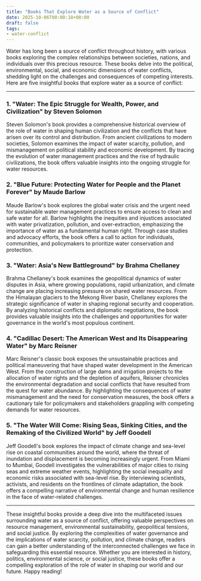 ```yaml
---
title: "Books That Explore Water as a Source of Conflict"
date: 2025-10-06T00:00:18+00:00
draft: false
tags: 
- water-conflict
---
```


Water has long been a source of conflict throughout history, with various books exploring the complex relationships between societies, nations, and individuals over this precious resource. These books delve into the political, environmental, social, and economic dimensions of water conflicts, shedding light on the challenges and consequences of competing interests. Here are five insightful books that explore water as a source of conflict:

---

### 1. "Water: The Epic Struggle for Wealth, Power, and Civilization" by Steven Solomon

Steven Solomon's book provides a comprehensive historical overview of the role of water in shaping human civilization and the conflicts that have arisen over its control and distribution. From ancient civilizations to modern societies, Solomon examines the impact of water scarcity, pollution, and mismanagement on political stability and economic development. By tracing the evolution of water management practices and the rise of hydraulic civilizations, the book offers valuable insights into the ongoing struggle for water resources.

### 2. "Blue Future: Protecting Water for People and the Planet Forever" by Maude Barlow

Maude Barlow's book explores the global water crisis and the urgent need for sustainable water management practices to ensure access to clean and safe water for all. Barlow highlights the inequities and injustices associated with water privatization, pollution, and over-extraction, emphasizing the importance of water as a fundamental human right. Through case studies and advocacy efforts, the book offers a call to action for individuals, communities, and policymakers to prioritize water conservation and protection.

### 3. "Water: Asia's New Battleground" by Brahma Chellaney

Brahma Chellaney's book examines the geopolitical dynamics of water disputes in Asia, where growing populations, rapid urbanization, and climate change are placing increasing pressure on shared water resources. From the Himalayan glaciers to the Mekong River basin, Chellaney explores the strategic significance of water in shaping regional security and cooperation. By analyzing historical conflicts and diplomatic negotiations, the book provides valuable insights into the challenges and opportunities for water governance in the world's most populous continent.

### 4. "Cadillac Desert: The American West and Its Disappearing Water" by Marc Reisner

Marc Reisner's classic book exposes the unsustainable practices and political maneuvering that have shaped water development in the American West. From the construction of large dams and irrigation projects to the allocation of water rights and the depletion of aquifers, Reisner chronicles the environmental degradation and social conflicts that have resulted from the quest for water abundance. By highlighting the consequences of water mismanagement and the need for conservation measures, the book offers a cautionary tale for policymakers and stakeholders grappling with competing demands for water resources.

### 5. "The Water Will Come: Rising Seas, Sinking Cities, and the Remaking of the Civilized World" by Jeff Goodell

Jeff Goodell's book explores the impact of climate change and sea-level rise on coastal communities around the world, where the threat of inundation and displacement is becoming increasingly urgent. From Miami to Mumbai, Goodell investigates the vulnerabilities of major cities to rising seas and extreme weather events, highlighting the social inequality and economic risks associated with sea-level rise. By interviewing scientists, activists, and residents on the frontlines of climate adaptation, the book offers a compelling narrative of environmental change and human resilience in the face of water-related challenges.

---

These insightful books provide a deep dive into the multifaceted issues surrounding water as a source of conflict, offering valuable perspectives on resource management, environmental sustainability, geopolitical tensions, and social justice. By exploring the complexities of water governance and the implications of water scarcity, pollution, and climate change, readers can gain a better understanding of the interconnected challenges we face in safeguarding this essential resource. Whether you are interested in history, politics, environmental science, or social justice, these books offer a compelling exploration of the role of water in shaping our world and our future. Happy reading!